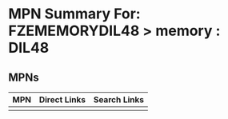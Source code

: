 



# MPN Summary For: FZEMEMORYDIL48 > memory : DIL48

## MPNs
  

|MPN|Direct Links|Search Links|
| :--- | :--- | :--- |
||||
